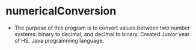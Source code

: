 # numericalConversion
* The purpose of this program is to convert values between two number systems: binary to decimal, and decimal to binary.
Created Junior year of HS.
Java programming language.
